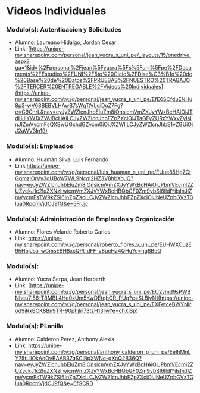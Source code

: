 # Videos Individuales
### Modulo(s): Autenticacion y Solicitudes
- Alumno: Laureano Hidalgo, Jordan Cesar
- Link: [https://unipe-my.sharepoint.com/personal/jean_yucra_s_uni_pe/_layouts/15/onedrive.aspx?ga=1&id=%2Fpersonal%2Fjean%5Fyucra%5Fs%5Funi%5Fpe%2FDocuments%2FEstudios%2FUNI%2F5to%20Ciclo%2FDise%C3%B1o%20de%20Base%20de%20Datos%2FPRUEBAS%2FNUESTRO%20TRABAJO%2FTERCER%20ENTREGABLE%2FVideos%20Individuales](https://unipe-my.sharepoint.com/:v:/g/personal/jean_yucra_s_uni_pe/EfE6SCfduENHu8p3-wV68BEBVLHAwB7sWqTtVLqiDoZ7Fg?e=C9ChrL&nav=eyJyZWZlcnJhbEluZm8iOnsicmVmZXJyYWxBcHAiOiJTdHJlYW1XZWJBcHAiLCJyZWZlcnJhbFZpZXciOiJTaGFyZURpYWxvZyIsInJlZmVycmFsQXBwUGxhdGZvcm0iOiJXZWIiLCJyZWZlcnJhbE1vZGUiOiJ2aWV3In19)
### Modulo(s): Empleados
- Alumno: Huamán Silva, Luis Fernando
- Link:https://unipe-my.sharepoint.com/:v:/g/personal/luis_huaman_s_uni_pe/EUue85Hg7CtGqmzjOrVy3oUBoW7WL9NcqI2HZ3V8hbXoJQ?nav=eyJyZWZlcnJhbEluZm8iOnsicmVmZXJyYWxBcHAiOiJPbmVEcml2ZUZvckJ1c2luZXNzIiwicmVmZXJyYWxBcHBQbGF0Zm9ybSI6IldlYiIsInJlZmVycmFsTW9kZSI6InZpZXciLCJyZWZlcnJhbFZpZXciOiJNeUZpbGVzTGlua0RpcmVjdCJ9fQ&e=5FrJjc

### Modulo(s): Administración de Empleados y Organización
- Alumno: Flores Velarde Roberto Carlos
- Link: https://unipe-my.sharepoint.com/:v:/g/personal/roberto_flores_v_uni_pe/EUHWXCuzE9hHojJso_wCmsEBH8xcQPt-dFF-v8qeHz4QHg?e=hg8BeQ
### Modulo(s):
- Alumno: Yucra Serpa, Jean Herberth
- Link: [https://unipe-my.sharepoint.com/:u:/g/personal/jean_yucra_s_uni_pe/EU2vmd9sPWBNhcu7I56-T8MBL4Ho0xUm5KwDEtqbOR_PUg?e=SLBiyN](https://unipe-my.sharepoint.com/:v:/g/personal/jean_yucra_s_uni_pe/EXFetceBWYNIrod9iRxBCK8Bn9TR-90phjlrl73tzH13rw?e=chXlSp)
### Modulo(s): PLanilla
- Alumno: Calderon Perez, Anthony Alexis
- Link: https://unipe-my.sharepoint.com/:v:/g/personal/anthony_calderon_p_uni_pe/EeIhMnLY75tLllOkAoOvBAAB37qSCiBpXWNc-gXoQ2B36Q?nav=eyJyZWZlcnJhbEluZm8iOnsicmVmZXJyYWxBcHAiOiJPbmVEcml2ZUZvckJ1c2luZXNzIiwicmVmZXJyYWxBcHBQbGF0Zm9ybSI6IldlYiIsInJlZmVycmFsTW9kZSI6InZpZXciLCJyZWZlcnJhbFZpZXciOiJNeUZpbGVzTGlua0RpcmVjdCJ9fQ&e=6fGCRD
